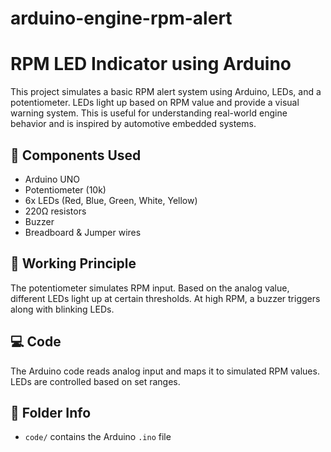 # arduino-engine-rpm-alert
# RPM LED Indicator using Arduino

This project simulates a basic RPM alert system using Arduino, LEDs, and a potentiometer. LEDs light up based on RPM value and provide a visual warning system. This is useful for understanding real-world engine behavior and is inspired by automotive embedded systems.

## 🔧 Components Used
- Arduino UNO
- Potentiometer (10k)
- 6x LEDs (Red, Blue, Green, White, Yellow)
- 220Ω resistors
- Buzzer
- Breadboard & Jumper wires

## 🧠 Working Principle
The potentiometer simulates RPM input. Based on the analog value, different LEDs light up at certain thresholds. At high RPM, a buzzer triggers along with blinking LEDs.

## 💻 Code
The Arduino code reads analog input and maps it to simulated RPM values. LEDs are controlled based on set ranges.

## 📁 Folder Info
- `code/` contains the Arduino `.ino` file

